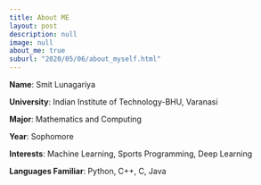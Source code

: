 ```yaml
---
title: About ME
layout: post
description: null
image: null
about_me: true
suburl: "2020/05/06/about_myself.html"
---
```


**Name**: Smit Lunagariya

**University**: Indian Institute of Technology-BHU, Varanasi

**Major**: Mathematics and Computing

**Year**: Sophomore

**Interests**: Machine Learning, Sports Programming, Deep Learning

**Languages Familiar**: Python, C++, C, Java
